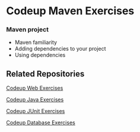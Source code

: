 # Codeup Maven Exercises

### Maven project 
- Maven familiarity
- Adding dependencies to your project
- Using dependencies

## Related Repositories

[Codeup Web Exercises](https://github.com/miamija7/codeup-web-exercises)

[Codeup Java Exercises](https://github.com/miamija7/codeup-java-exercises)

[Codeup JUnit Exercises](https://github.com/miamija7/junit-tests)

[Codeup Database Exercises](https://github.com/miamija7/database-exercises)
